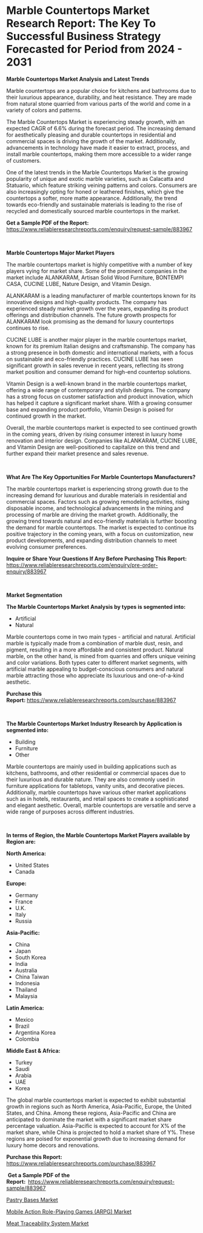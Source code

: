 <p><h1>Marble Countertops Market Research Report: The Key To Successful Business Strategy Forecasted for Period from 2024 - 2031</h1></p><p><strong>Marble Countertops Market Analysis and Latest Trends</strong></p>
<p><p>Marble countertops are a popular choice for kitchens and bathrooms due to their luxurious appearance, durability, and heat resistance. They are made from natural stone quarried from various parts of the world and come in a variety of colors and patterns.</p><p>The Marble Countertops Market is experiencing steady growth, with an expected CAGR of 6.6% during the forecast period. The increasing demand for aesthetically pleasing and durable countertops in residential and commercial spaces is driving the growth of the market. Additionally, advancements in technology have made it easier to extract, process, and install marble countertops, making them more accessible to a wider range of customers.</p><p>One of the latest trends in the Marble Countertops Market is the growing popularity of unique and exotic marble varieties, such as Calacatta and Statuario, which feature striking veining patterns and colors. Consumers are also increasingly opting for honed or leathered finishes, which give the countertops a softer, more matte appearance. Additionally, the trend towards eco-friendly and sustainable materials is leading to the rise of recycled and domestically sourced marble countertops in the market.</p></p>
<p><strong>Get a Sample PDF of the Report:&nbsp;</strong> <a href="https://www.reliableresearchreports.com/enquiry/request-sample/883967">https://www.reliableresearchreports.com/enquiry/request-sample/883967</a></p>
<p>&nbsp;</p>
<p><strong>Marble Countertops Major Market Players</strong></p>
<p><p>The marble countertops market is highly competitive with a number of key players vying for market share. Some of the prominent companies in the market include ALANKARAM, Artisan Solid Wood Furniture, BONTEMPI CASA, CUCINE LUBE, Nature Design, and Vitamin Design.</p><p>ALANKARAM is a leading manufacturer of marble countertops known for its innovative designs and high-quality products. The company has experienced steady market growth over the years, expanding its product offerings and distribution channels. The future growth prospects for ALANKARAM look promising as the demand for luxury countertops continues to rise.</p><p>CUCINE LUBE is another major player in the marble countertops market, known for its premium Italian designs and craftsmanship. The company has a strong presence in both domestic and international markets, with a focus on sustainable and eco-friendly practices. CUCINE LUBE has seen significant growth in sales revenue in recent years, reflecting its strong market position and consumer demand for high-end countertop solutions.</p><p>Vitamin Design is a well-known brand in the marble countertops market, offering a wide range of contemporary and stylish designs. The company has a strong focus on customer satisfaction and product innovation, which has helped it capture a significant market share. With a growing consumer base and expanding product portfolio, Vitamin Design is poised for continued growth in the market.</p><p>Overall, the marble countertops market is expected to see continued growth in the coming years, driven by rising consumer interest in luxury home renovation and interior design. Companies like ALANKARAM, CUCINE LUBE, and Vitamin Design are well-positioned to capitalize on this trend and further expand their market presence and sales revenue.</p></p>
<p>&nbsp;</p>
<p><strong>What Are The Key Opportunities For Marble Countertops Manufacturers?</strong></p>
<p><p>The marble countertops market is experiencing strong growth due to the increasing demand for luxurious and durable materials in residential and commercial spaces. Factors such as growing remodeling activities, rising disposable income, and technological advancements in the mining and processing of marble are driving the market growth. Additionally, the growing trend towards natural and eco-friendly materials is further boosting the demand for marble countertops. The market is expected to continue its positive trajectory in the coming years, with a focus on customization, new product developments, and expanding distribution channels to meet evolving consumer preferences.</p></p>
<p><strong>Inquire or Share Your Questions If Any Before Purchasing This Report:</strong> <a href="https://www.reliableresearchreports.com/enquiry/pre-order-enquiry/883967">https://www.reliableresearchreports.com/enquiry/pre-order-enquiry/883967</a></p>
<p>&nbsp;</p>
<p><strong>Market Segmentation</strong></p>
<p><strong>The Marble Countertops Market Analysis by types is segmented into:</strong></p>
<p><ul><li>Artificial</li><li>Natural</li></ul></p>
<p><p>Marble countertops come in two main types - artificial and natural. Artificial marble is typically made from a combination of marble dust, resin, and pigment, resulting in a more affordable and consistent product. Natural marble, on the other hand, is mined from quarries and offers unique veining and color variations. Both types cater to different market segments, with artificial marble appealing to budget-conscious consumers and natural marble attracting those who appreciate its luxurious and one-of-a-kind aesthetic.</p></p>
<p><strong>Purchase this Report:&nbsp;</strong><a href="https://www.reliableresearchreports.com/purchase/883967">https://www.reliableresearchreports.com/purchase/883967</a></p>
<p>&nbsp;</p>
<p><strong>The Marble Countertops Market Industry Research by Application is segmented into:</strong></p>
<p><ul><li>Building</li><li>Furniture</li><li>Other</li></ul></p>
<p><p>Marble countertops are mainly used in building applications such as kitchens, bathrooms, and other residential or commercial spaces due to their luxurious and durable nature. They are also commonly used in furniture applications for tabletops, vanity units, and decorative pieces. Additionally, marble countertops have various other market applications such as in hotels, restaurants, and retail spaces to create a sophisticated and elegant aesthetic. Overall, marble countertops are versatile and serve a wide range of purposes across different industries.</p></p>
<p>&nbsp;</p>
<p><strong>In terms of Region, the Marble Countertops Market Players available by Region are:</strong></p>
<p>
    <p> <strong> North America: </strong>
        <ul>
            <li>United States</li>
            <li>Canada</li>
        </ul>
        </p> 
    <p> <strong> Europe: </strong>
        <ul>
            <li>Germany</li>
            <li>France</li>
            <li>U.K.</li>
            <li>Italy</li>
            <li>Russia</li>
        </ul>
        </p> 
    <p> <strong> Asia-Pacific: </strong>
        <ul>
            <li>China</li>
            <li>Japan</li>
            <li>South Korea</li>
            <li>India</li>
            <li>Australia</li>
            <li>China Taiwan</li>
            <li>Indonesia</li>
            <li>Thailand</li>
            <li>Malaysia</li>
        </ul>
        </p> 
    <p> <strong> Latin America: </strong>
        <ul>
            <li>Mexico</li>
            <li>Brazil</li>
            <li>Argentina Korea</li>
            <li>Colombia</li>
        </ul>
        </p> 
    <p> <strong> Middle East & Africa: </strong>
        <ul>
            <li>Turkey</li>
            <li>Saudi</li>
            <li>Arabia</li>
            <li>UAE</li>
            <li>Korea</li>
        </ul>
    </p>
    </p>
<p><p>The global marble countertops market is expected to exhibit substantial growth in regions such as North America, Asia-Pacific, Europe, the United States, and China. Among these regions, Asia-Pacific and China are anticipated to dominate the market with a significant market share percentage valuation. Asia-Pacific is expected to account for X% of the market share, while China is projected to hold a market share of Y%. These regions are poised for exponential growth due to increasing demand for luxury home decors and renovations.</p></p>
<p><strong>Purchase this Report: </strong><a href="https://www.reliableresearchreports.com/purchase/883967">https://www.reliableresearchreports.com/purchase/883967</a></p>
<p>&nbsp;<strong>Get a Sample PDF of the Report:&nbsp;&nbsp;</strong><a href="https://www.reliableresearchreports.com/enquiry/request-sample/883967">https://www.reliableresearchreports.com/enquiry/request-sample/883967</a></p>
<p><strong></strong></p>
<p><p><a href="https://view.publitas.com/reportprime-1/insights-into-pastry-bases-market-size-analysing-market-share-trends-and-growth-from-2023-to-2030/">Pastry Bases Market</a></p><p><a href="https://view.publitas.com/reportprime-1/mobile-action-role-playing-games-arpg-market-provides-a-comprehensive-analysis-including-a-macro-overview-of-the-market-as-well-as-micro-details-such-as-market-size-and-competitive-landscape/">Mobile Action Role-Playing Games (ARPG) Market</a></p><p><a href="https://view.publitas.com/reportprime-1/meat-traceability-system-market-research-report-forecasted-for-period-from-2023-2030-by-market-type-market-application-and-region/">Meat Traceability System Market</a></p></p>